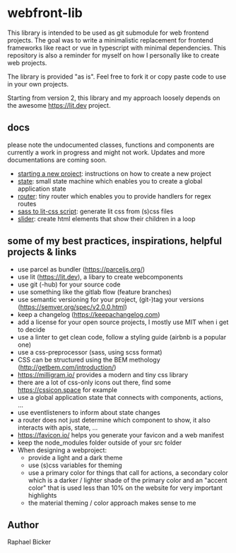 # webfront-lib

This library is intended to be used as git submodule for web frontend projects. The goal was to write a minimalistic replacement for frontend frameworks like react or vue in typescript with minimal dependencies. This repository is also a reminder for myself on how I personally like to create web projects.

The library is provided "as is". Feel free to fork it or copy paste code to use in your own projects.

Starting from version 2, this library and my approach loosely depends on the awesome https://lit.dev project.

## docs

please note the undocumented classes, functions and components are currently a work in progress and might not work. Updates and more documentations are coming soon.

* [starting a new project](./docs/gettingstarted.md): instructions on how to create a new project 
* [state](./docs/state.md): small state machine which enables you to create a global application state
* [router](./docs/router.md): tiny router which enables you to provide handlers for regex routes
* [sass to lit-css script](./docs/sasstolit.md): generate lit css from (s)css files
* [slider](./docs/slider.md): create html elements that show their children in a loop

## some of my best practices, inspirations, helpful projects & links
* use parcel as bundler (https://parceljs.org/)
* use lit (https://lit.dev), a libary to create webcomponents
* use git (-hub) for your source code
* use something like the gitlab flow (feature branches)
* use semantic versioning for your project, (git-)tag your versions (https://semver.org/spec/v2.0.0.html)
* keep a changelog (https://keepachangelog.com)
* add a license for your open source projects, I mostly use MIT when i get to decide
* use a linter to get clean code, follow a styling guide (airbnb is a popular one)
* use a css-preprocessor (sass, using scss format)
* CSS can be structured using the BEM methology (http://getbem.com/introduction/)
* https://milligram.io/ provides a modern and tiny css library
* there are a lot of css-only icons out there, find some https://cssicon.space for example
* use a global application state that connects with components, actions, ...
* use eventlisteners to inform about state changes
* a router does not just determine which component to show, it also interacts with apis, state, ...
* https://favicon.io/ helps you generate your favicon and a web manifest
* keep the node_modules folder outside of your src folder
* When designing a webproject:
  * provide a light and a dark theme
  * use (s)css variables for theming
  * use a primary color for things that call for actions, a secondary color which is a darker / lighter shade of the primary color and an "accent color" that is used less than 10% on the website for very important highlights
  * the material theming / color approach makes sense to me

## Author
Raphael Bicker

